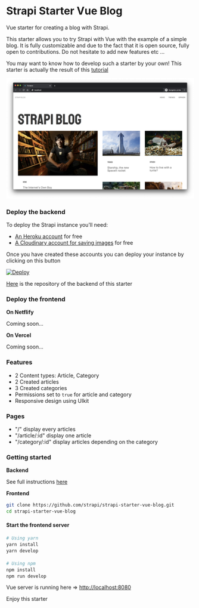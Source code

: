 # Strapi Starter Vue Blog

Vue starter for creating a blog with Strapi.

This starter allows you to try Strapi with Vue with the example of a simple blog. It is fully customizable and due to the fact that it is open source, fully open to contributions. Do not hesitate to add new features etc ...

You may want to know how to develop such a starter by your own! This starter is actually the result of this [tutorial](https://strapi.io/blog/build-a-blog-with-vue-strapi-and-apollo)

![screenshot image](/screenshot.png)

### Deploy the backend

To deploy the Strapi instance you'll need:

- [An Heroku account](https://signup.heroku.com/) for free
- [A Cloudinary account for saving images](https://cloudinary.com/users/register/free) for free

Once you have created these accounts you can deploy your instance by clicking on this button

[![Deploy](https://www.herokucdn.com/deploy/button.svg)](https://heroku.com/deploy?template=https://github.com/strapi/strapi-starter-blog)

[Here](https://github.com/strapi/strapi-starter-blog) is the repository of the backend of this starter

### Deploy the frontend

**On Netflify**

Coming soon...

**On Vercel**

Coming soon...

### Features

- 2 Content types: Article, Category
- 2 Created articles
- 3 Created categories
- Permissions set to `true` for article and category
- Responsive design using UIkit

### Pages

- "/" display every articles
- "/article/:id" display one article
- "/category/:id" display articles depending on the category

### Getting started

**Backend**

See full instructions [here](https://github.com/strapi/strapi-starter-blog)

**Frontend**

```bash
git clone https://github.com/strapi/strapi-starter-vue-blog.git
cd strapi-starter-vue-blog
```

#### Start the frontend server

```bash
# Using yarn
yarn install
yarn develop

# Using npm
npm install
npm run develop
```

Vue server is running here => [http://localhost:8080](http://localhost:8080)

Enjoy this starter
